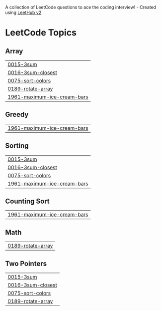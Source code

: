 A collection of LeetCode questions to ace the coding interview! - Created using [LeetHub v2](https://github.com/arunbhardwaj/LeetHub-2.0)
<!---LeetCode Topics Start-->
# LeetCode Topics
## Array
|  |
| ------- |
| [0015-3sum](https://github.com/bhavishya112/dsa/tree/master/0015-3sum) |
| [0016-3sum-closest](https://github.com/bhavishya112/dsa/tree/master/0016-3sum-closest) |
| [0075-sort-colors](https://github.com/bhavishya112/dsa/tree/master/0075-sort-colors) |
| [0189-rotate-array](https://github.com/bhavishya112/dsa/tree/master/0189-rotate-array) |
| [1961-maximum-ice-cream-bars](https://github.com/bhavishya112/dsa/tree/master/1961-maximum-ice-cream-bars) |
## Greedy
|  |
| ------- |
| [1961-maximum-ice-cream-bars](https://github.com/bhavishya112/dsa/tree/master/1961-maximum-ice-cream-bars) |
## Sorting
|  |
| ------- |
| [0015-3sum](https://github.com/bhavishya112/dsa/tree/master/0015-3sum) |
| [0016-3sum-closest](https://github.com/bhavishya112/dsa/tree/master/0016-3sum-closest) |
| [0075-sort-colors](https://github.com/bhavishya112/dsa/tree/master/0075-sort-colors) |
| [1961-maximum-ice-cream-bars](https://github.com/bhavishya112/dsa/tree/master/1961-maximum-ice-cream-bars) |
## Counting Sort
|  |
| ------- |
| [1961-maximum-ice-cream-bars](https://github.com/bhavishya112/dsa/tree/master/1961-maximum-ice-cream-bars) |
## Math
|  |
| ------- |
| [0189-rotate-array](https://github.com/bhavishya112/dsa/tree/master/0189-rotate-array) |
## Two Pointers
|  |
| ------- |
| [0015-3sum](https://github.com/bhavishya112/dsa/tree/master/0015-3sum) |
| [0016-3sum-closest](https://github.com/bhavishya112/dsa/tree/master/0016-3sum-closest) |
| [0075-sort-colors](https://github.com/bhavishya112/dsa/tree/master/0075-sort-colors) |
| [0189-rotate-array](https://github.com/bhavishya112/dsa/tree/master/0189-rotate-array) |
<!---LeetCode Topics End-->